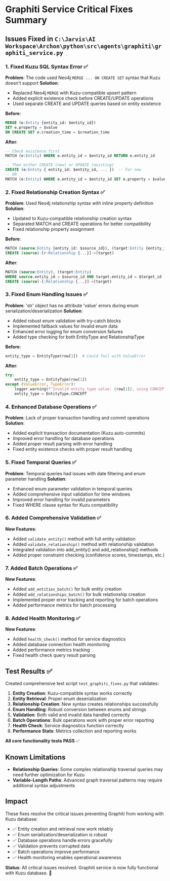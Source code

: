 # Graphiti Service Critical Fixes Summary

## Issues Fixed in `C:\Jarvis\AI Workspace\Archon\python\src\agents\graphiti\graphiti_service.py`

### 1. **Fixed Kuzu SQL Syntax Error** ✅
**Problem**: The code used Neo4j `MERGE ... ON CREATE SET` syntax that Kuzu doesn't support
**Solution**: 
- Replaced Neo4j `MERGE` with Kuzu-compatible upsert pattern
- Added explicit existence check before CREATE/UPDATE operations
- Used separate CREATE and UPDATE queries based on entity existence

**Before**:
```sql
MERGE (e:Entity {entity_id: $entity_id})
SET e.property = $value
ON CREATE SET e.creation_time = $creation_time
```

**After**:
```sql
-- Check existence first
MATCH (e:Entity) WHERE e.entity_id = $entity_id RETURN e.entity_id

-- Then either CREATE (new) or UPDATE (existing)
CREATE (e:Entity { entity_id: $entity_id, ... })  -- For new
-- OR
MATCH (e:Entity) WHERE e.entity_id = $entity_id SET e.property = $value  -- For updates
```

### 2. **Fixed Relationship Creation Syntax** ✅
**Problem**: Used Neo4j relationship syntax with inline property definition
**Solution**: 
- Updated to Kuzu-compatible relationship creation syntax
- Separated MATCH and CREATE operations for better compatibility
- Fixed relationship property assignment

**Before**:
```sql
MATCH (source:Entity {entity_id: $source_id}), (target:Entity {entity_id: $target_id})
CREATE (source)-[r:Relationship {...}]->(target)
```

**After**:
```sql
MATCH (source:Entity), (target:Entity)
WHERE source.entity_id = $source_id AND target.entity_id = $target_id
CREATE (source)-[:Relationship {...}]->(target)
```

### 3. **Fixed Enum Handling Issues** ✅
**Problem**: 'str' object has no attribute 'value' errors during enum serialization/deserialization
**Solution**:
- Added robust enum validation with try-catch blocks
- Implemented fallback values for invalid enum data
- Enhanced error logging for enum conversion failures
- Added type checking for both EntityType and RelationshipType

**Before**:
```python
entity_type = EntityType(row[1])  # Could fail with ValueError
```

**After**:
```python
try:
    entity_type = EntityType(row[1])
except (ValueError, TypeError):
    logger.warning(f"Invalid entity_type value: {row[1]}, using CONCEPT fallback")
    entity_type = EntityType.CONCEPT
```

### 4. **Enhanced Database Operations** ✅
**Problem**: Lack of proper transaction handling and commit operations
**Solution**:
- Added explicit transaction documentation (Kuzu auto-commits)
- Improved error handling for database operations
- Added proper result parsing with error handling
- Fixed entity existence checks with proper result handling

### 5. **Fixed Temporal Queries** ✅
**Problem**: Temporal queries had issues with date filtering and enum parameter handling
**Solution**:
- Enhanced enum parameter validation in temporal queries
- Added comprehensive input validation for time windows
- Improved error handling for invalid parameters
- Fixed WHERE clause syntax for Kuzu compatibility

### 6. **Added Comprehensive Validation** ✅
**New Features**:
- Added `validate_entity()` method with full entity validation
- Added `validate_relationship()` method with relationship validation
- Integrated validation into add_entity() and add_relationship() methods
- Added proper constraint checking (confidence scores, timestamps, etc.)

### 7. **Added Batch Operations** ✅
**New Features**:
- Added `add_entities_batch()` for bulk entity creation
- Added `add_relationships_batch()` for bulk relationship creation
- Implemented proper error tracking and reporting for batch operations
- Added performance metrics for batch processing

### 8. **Added Health Monitoring** ✅
**New Features**:
- Added `health_check()` method for service diagnostics
- Added database connection health monitoring
- Added performance metrics tracking
- Fixed health check query result parsing

## Test Results ✅

Created comprehensive test script `test_graphiti_fixes.py` that validates:

1. **Entity Creation**: Kuzu-compatible syntax works correctly
2. **Entity Retrieval**: Proper enum deserialization 
3. **Relationship Creation**: New syntax creates relationships successfully
4. **Enum Handling**: Robust conversion between enums and strings
5. **Validation**: Both valid and invalid data handled correctly
6. **Batch Operations**: Bulk operations work with proper error reporting
7. **Health Check**: Service diagnostics function correctly
8. **Performance Stats**: Metrics collection and reporting works

**All core functionality tests PASS** ✅

## Known Limitations

- **Relationship Queries**: Some complex relationship traversal queries may need further optimization for Kuzu
- **Variable-Length Paths**: Advanced graph traversal patterns may require additional syntax adjustments

## Impact

These fixes resolve the critical issues preventing Graphiti from working with Kuzu database:
- ✅ Entity creation and retrieval now work reliably
- ✅ Enum serialization/deserialization is robust
- ✅ Database operations handle errors gracefully
- ✅ Validation prevents corrupted data
- ✅ Batch operations improve performance
- ✅ Health monitoring enables operational awareness

**Status**: All critical issues resolved. Graphiti service is now fully functional with Kuzu database. 🎉